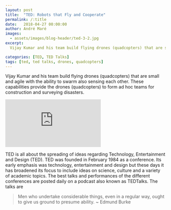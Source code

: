 ```yaml
---
layout: post
title:  "TED: Robots that Fly and Cooperate"
permalink: /:title
date:   2018-04-27 00:00:00
author: André Maré
images:
  - assets/images/blog-header/ted-3-2.jpg
excerpt:
  Vijay Kumar and his team build flying drones (quadcopters) that are small and agile with the ability to swarm also sensing each other. These capabilities provide the drones (quadcopters) to form ad hoc teams for construction and surveying disasters.

categories: [TED, TED Talks]
tags: [ted, ted talks, drones, quadcopters]
---
```


Vijay Kumar and his team build flying drones (quadcopters) that are small and agile with the ability to swarm also sensing each other. These capabilities provide the drones (quadcopters) to form ad hoc teams for construction and surveying disasters.

<div class="container">
<iframe src="https://www.youtube.com/embed/4ErEBkj_3PY?rel=0" frameborder="0" allow="autoplay; encrypted-media" allowfullscreen class="video"></iframe>
</div>

TED is all about the spreading of ideas regarding Technology, Entertainment and Design (TED). TED was founded in February 1984 as a conference. Its early emphasis was technology, entertainment and design but these days it has broadened its focus to include ideas on science, culture and a variety of academic topics. The best talks and performances of the different conferences are posted daily on a podcast also known as TEDTalks. The talks are

> Men who undertake considerable things, even in a regular way, ought to give us ground to presume ability. ~ Edmund Burke
